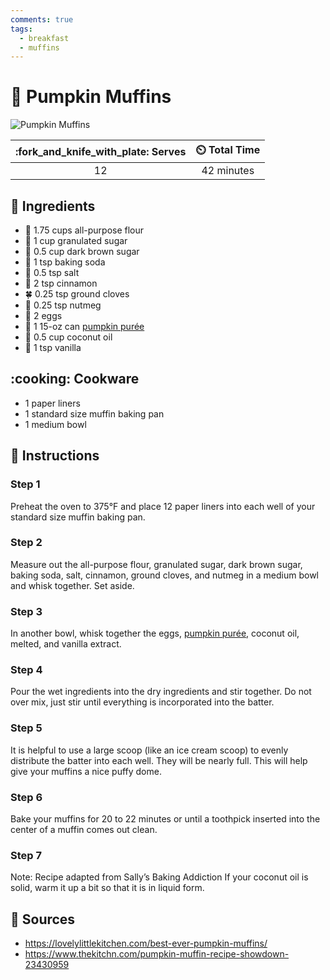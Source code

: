 ```yaml
---
comments: true
tags:
  - breakfast
  - muffins
---
```

# :cupcake: Pumpkin Muffins

![Pumpkin Muffins](../assets/images/pumpkin-muffins.jpg)

| :fork_and_knife_with_plate: Serves | :timer_clock: Total Time |
|:----------------------------------:|:-----------------------: |
| 12 | 42 minutes |

## :salt: Ingredients

- :ear_of_rice: 1.75 cups all-purpose flour
- :candy: 1 cup granulated sugar
- :maple_leaf: 0.5 cup dark brown sugar
- :cup_with_straw: 1 tsp baking soda
- :salt: 0.5 tsp salt
- :custard: 2 tsp cinnamon
- :four_leaf_clover: 0.25 tsp ground cloves
- :chestnut: 0.25 tsp nutmeg
- :egg: 2 eggs
- :jack_o_lantern: 1 15-oz can [pumpkin purée][1]
- :coconut: 0.5 cup coconut oil
- :icecream: 1 tsp vanilla

## :cooking: Cookware

- 1 paper liners
- 1 standard size muffin baking pan
- 1 medium bowl

## :pencil: Instructions

### Step 1

Preheat the oven to 375°F and place 12 paper liners into each well of your standard size muffin baking pan.

### Step 2

Measure out the all-purpose flour, granulated sugar, dark brown sugar, baking soda, salt, cinnamon, ground cloves, and
nutmeg in a medium bowl and whisk together. Set aside.

### Step 3

In another bowl, whisk together the eggs, [pumpkin purée][1], coconut oil, melted, and vanilla extract.

### Step 4

Pour the wet ingredients into the dry ingredients and stir together. Do not over mix, just stir until everything is
incorporated into the batter.

### Step 5

It is helpful to use a large scoop (like an ice cream scoop) to evenly distribute the batter into each well. They will
be nearly full. This will help give your muffins a nice puffy dome.

### Step 6

Bake your muffins for 20 to 22 minutes or until a toothpick inserted into the center of a muffin comes out clean.

### Step 7

Note: Recipe adapted from Sally’s Baking Addiction If your coconut oil is solid, warm it up a bit so that it is in
liquid form.

## :link: Sources

- <https://lovelylittlekitchen.com/best-ever-pumpkin-muffins/>
- <https://www.thekitchn.com/pumpkin-muffin-recipe-showdown-23430959>

[1]: <../ingredients/pumpkin-purée.md>
